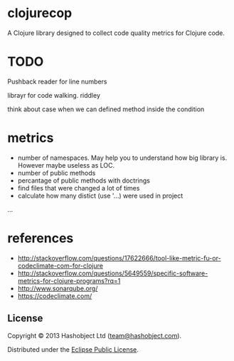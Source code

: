 # clojurecop

A Clojure library designed to collect code quality metrics for Clojure code.



# TODO

Pushback reader for line numbers

librayr for code walking. riddley

think about case when we can defined method inside the condition


# metrics


  * number of namespaces. May help you to understand how big library is. However maybe useless as LOC.
  * number of public methods
  * percantage of public methods with doctrings
  * find files that were changed a lot of times
  * calculate how many distict (use '...) were used in project

  ...


# references

  * http://stackoverflow.com/questions/17622666/tool-like-metric-fu-or-codeclimate-com-for-clojure
  * http://stackoverflow.com/questions/5649559/specific-software-metrics-for-clojure-programs?rq=1
  * http://www.sonarqube.org/
  * https://codeclimate.com/


## License

Copyright © 2013 Hashobject Ltd (team@hashobject.com).

Distributed under the [Eclipse Public License](http://opensource.org/licenses/eclipse-1.0).
